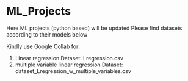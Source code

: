 # ML_Projects
Here ML projects (python based) will be updated 
Please find datasets according to their models below

Kindly use Google Collab for:
1. Linear regression 
   Dataset: Lregression.csv
2. multiple variable linear regression
   Dataset: dataset_Lregression_w_multiple_variables.csv

